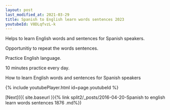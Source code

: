 ```yaml
---
layout: post
last_modified_at: 2021-03-29
title: Spanish to English learn words sentences 2023 
youtubeId: V8DLqfvzL-k
---
```

 
 
Helps to learn English words and sentences for Spanish speakers.

Opportunitiy to repeat the words sentences. 

Practice English language. 
 
10 minutes practice every day. 
 
How to learn English words and sentences for Spanish speakers 
 
{% include youtubePlayer.html id=page.youtubeId %}
 
 
[Next]({{ site.baseurl }}{% link  split2/_posts/2016-04-20-Spanish to english learn words sentences 1876 .md%})
 
